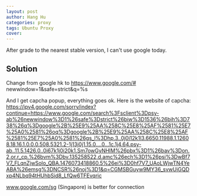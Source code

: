 ```yaml
---
layout: post
author: Hang Hu
categories: proxy
tags: Ubuntu Proxy 
cover: 
---
```


After grade to the nearest stable version, I can't use google today.
## Solution

Change from google hk to https://www.google.com/# newwindow=1&safe=strict&q=%s

And I get capcha popup, everything goes ok.
Here is the website of capcha:
https://ipv4.google.com/sorry/index?continue=https://www.google.com/search%3Fsclient%3Dpsy-ab%26newwindow%3D1%26safe%3Dstrict%26biw%3D1536%26bih%3D738%26q%3Dgoogle%2B%25E9%25AA%258C%25E8%25AF%2581%25E7%25A0%2581%26oq%3Dgoogle%2B%25E9%25AA%258C%25E8%25AF%2581%25E7%25A0%2581%26gs_l%3Dhp.3..0j0i12k1l3.6650.11988.1.12608.18.16.1.0.0.0.508.5321.2-1j13j0j1.15.0....0...1c.1j4.64.psy-ab..11.5.1426.0..0i67k1j0i20k1.Sm7owGyNHlM%26pbx%3D1%26bav%3Don.2,or.r_cp.%26bvm%3Dbv.135258522,d.amc%26ech%3D1%26psi%3DwBf7V7_FLqnZjwSolo_QBA.1476073418860.5%26ei%3D0hf7V7_UAoLWjwTN4YeABA%26emsg%3DNCSR%26noj%3D1&q=CGMSBGuyw9MY36_svwUiGQDxp4NLbq94tHUhbSid8_LfQw6TFEvqric



www.google.com/sg (Singapore) is better for connection
